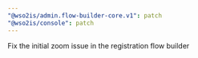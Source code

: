 ```yaml
---
"@wso2is/admin.flow-builder-core.v1": patch
"@wso2is/console": patch
---
```


Fix the initial zoom issue in the registration flow builder
